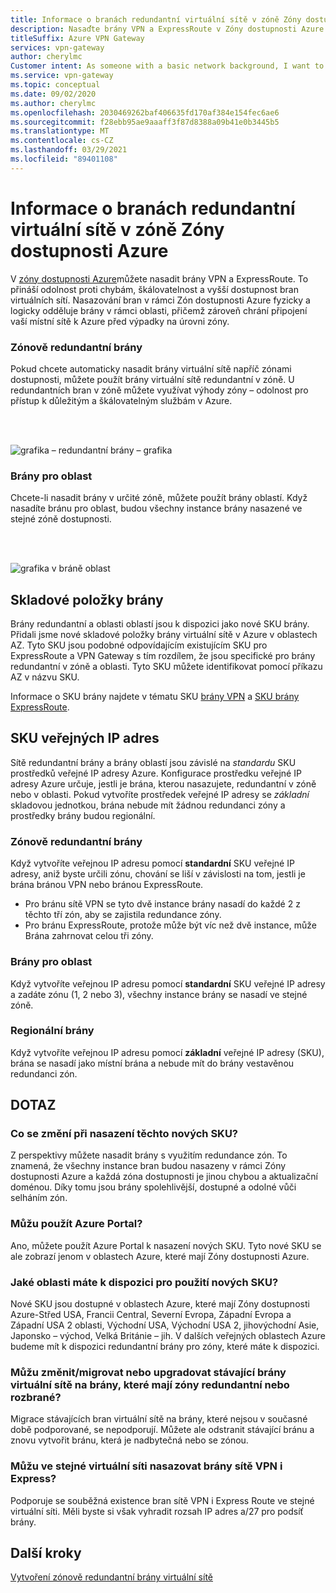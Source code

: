 ```yaml
---
title: Informace o branách redundantní virtuální sítě v zóně Zóny dostupnosti Azure
description: Nasaďte brány VPN a ExpressRoute v Zóny dostupnosti Azure a zajistěte tak odolnost, škálovatelnost a vyšší dostupnost bran virtuální sítě.
titleSuffix: Azure VPN Gateway
services: vpn-gateway
author: cherylmc
Customer intent: As someone with a basic network background, I want to understand zone-redundant gateways.
ms.service: vpn-gateway
ms.topic: conceptual
ms.date: 09/02/2020
ms.author: cherylmc
ms.openlocfilehash: 2030469262baf406635fd170af384e154fec6ae6
ms.sourcegitcommit: f28ebb95ae9aaaff3f87d8388a09b41e0b3445b5
ms.translationtype: MT
ms.contentlocale: cs-CZ
ms.lasthandoff: 03/29/2021
ms.locfileid: "89401108"
---
```

# <a name="about-zone-redundant-virtual-network-gateways-in-azure-availability-zones"></a>Informace o branách redundantní virtuální sítě v zóně Zóny dostupnosti Azure

V [zóny dostupnosti Azure](../availability-zones/az-overview.md)můžete nasadit brány VPN a ExpressRoute. To přináší odolnost proti chybám, škálovatelnost a vyšší dostupnost bran virtuálních sítí. Nasazování bran v rámci Zón dostupnosti Azure fyzicky a logicky odděluje brány v rámci oblasti, přičemž zároveň chrání připojení vaší místní sítě k Azure před výpadky na úrovni zóny.

### <a name="zone-redundant-gateways"></a><a name="zrgw"></a>Zónově redundantní brány

Pokud chcete automaticky nasadit brány virtuální sítě napříč zónami dostupnosti, můžete použít brány virtuální sítě redundantní v zóně. U redundantních bran v zóně můžete využívat výhody zóny – odolnost pro přístup k důležitým a škálovatelným službám v Azure.

<br>
<br>

![grafika – redundantní brány – grafika](./media/create-zone-redundant-vnet-gateway/zonered.png)

### <a name="zonal-gateways"></a><a name="zgw"></a>Brány pro oblast

Chcete-li nasadit brány v určité zóně, můžete použít brány oblastí. Když nasadíte bránu pro oblast, budou všechny instance brány nasazené ve stejné zóně dostupnosti.

<br>
<br>

![grafika v bráně oblast](./media/create-zone-redundant-vnet-gateway/zonal.png)

## <a name="gateway-skus"></a><a name="gwskus"></a>Skladové položky brány

Brány redundantní a oblasti oblastí jsou k dispozici jako nové SKU brány. Přidali jsme nové skladové položky brány virtuální sítě v Azure v oblastech AZ. Tyto SKU jsou podobné odpovídajícím existujícím SKU pro ExpressRoute a VPN Gateway s tím rozdílem, že jsou specifické pro brány redundantní v zóně a oblasti. Tyto SKU můžete identifikovat pomocí příkazu AZ v názvu SKU.

Informace o SKU brány najdete v tématu SKU [brány VPN](vpn-gateway-about-vpngateways.md#gwsku) a [SKU brány ExpressRoute](../expressroute/expressroute-about-virtual-network-gateways.md#gwsku).

## <a name="public-ip-skus"></a><a name="pipskus"></a>SKU veřejných IP adres

Sítě redundantní brány a brány oblastí jsou závislé na *standardu* SKU prostředků veřejné IP adresy Azure. Konfigurace prostředku veřejné IP adresy Azure určuje, jestli je brána, kterou nasazujete, redundantní v zóně nebo v oblasti. Pokud vytvoříte prostředek veřejné IP adresy se *základní* skladovou jednotkou, brána nebude mít žádnou redundanci zóny a prostředky brány budou regionální.

### <a name="zone-redundant-gateways"></a><a name="pipzrg"></a>Zónově redundantní brány

Když vytvoříte veřejnou IP adresu pomocí **standardní** SKU veřejné IP adresy, aniž byste určili zónu, chování se liší v závislosti na tom, jestli je brána bránou VPN nebo bránou ExpressRoute. 

* Pro bránu sítě VPN se tyto dvě instance brány nasadí do každé 2 z těchto tří zón, aby se zajistila redundance zóny. 
* Pro bránu ExpressRoute, protože může být víc než dvě instance, může Brána zahrnovat celou tři zóny.

### <a name="zonal-gateways"></a><a name="pipzg"></a>Brány pro oblast

Když vytvoříte veřejnou IP adresu pomocí **standardní** SKU veřejné IP adresy a zadáte zónu (1, 2 nebo 3), všechny instance brány se nasadí ve stejné zóně.

### <a name="regional-gateways"></a><a name="piprg"></a>Regionální brány

Když vytvoříte veřejnou IP adresu pomocí **základní** veřejné IP adresy (SKU), brána se nasadí jako místní brána a nebude mít do brány vestavěnou redundanci zón.

## <a name="faq"></a><a name="faq"></a>DOTAZ

### <a name="what-will-change-when-i-deploy-these-new-skus"></a>Co se změní při nasazení těchto nových SKU?

Z perspektivy můžete nasadit brány s využitím redundance zón. To znamená, že všechny instance bran budou nasazeny v rámci Zóny dostupnosti Azure a každá zóna dostupnosti je jinou chybou a aktualizační doménou. Díky tomu jsou brány spolehlivější, dostupné a odolné vůči selháním zón.

### <a name="can-i-use-the-azure-portal"></a>Můžu použít Azure Portal?

Ano, můžete použít Azure Portal k nasazení nových SKU. Tyto nové SKU se ale zobrazí jenom v oblastech Azure, které mají Zóny dostupnosti Azure.

### <a name="what-regions-are-available-for-me-to-use-the-new-skus"></a>Jaké oblasti máte k dispozici pro použití nových SKU?

Nové SKU jsou dostupné v oblastech Azure, které mají Zóny dostupnosti Azure-Střed USA, Francii Central, Severní Evropa, Západní Evropa a Západní USA 2 oblasti, Východní USA, Východní USA 2, jihovýchodní Asie, Japonsko – východ, Velká Británie – jih. V dalších veřejných oblastech Azure budeme mít k dispozici redundantní brány pro zóny, které máte k dispozici.

### <a name="can-i-changemigrateupgrade-my-existing-virtual-network-gateways-to-zone-redundant-or-zonal-gateways"></a>Můžu změnit/migrovat nebo upgradovat stávající brány virtuální sítě na brány, které mají zóny redundantní nebo rozbrané?

Migrace stávajících bran virtuální sítě na brány, které nejsou v současné době podporované, se nepodporují. Můžete ale odstranit stávající bránu a znovu vytvořit bránu, která je nadbytečná nebo se zónou.

### <a name="can-i-deploy-both-vpn-and-express-route-gateways-in-same-virtual-network"></a>Můžu ve stejné virtuální síti nasazovat brány sítě VPN i Express?

Podporuje se souběžná existence bran sítě VPN i Express Route ve stejné virtuální síti. Měli byste si však vyhradit rozsah IP adres a/27 pro podsíť brány.

## <a name="next-steps"></a>Další kroky

[Vytvoření zónově redundantní brány virtuální sítě](create-zone-redundant-vnet-gateway.md)
